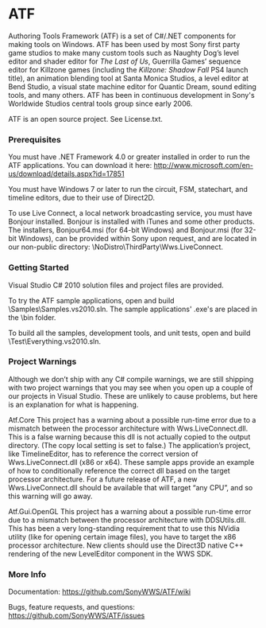ATF
===
Authoring Tools Framework (ATF) is a set of C#/.NET components for making tools on Windows. ATF has been used by most Sony first party game studios to make many custom tools such as Naughty Dog’s level editor and shader editor for _The Last of Us_, Guerrilla Games’ sequence editor for Killzone games (including the _Killzone: Shadow Fall_ PS4 launch title), an animation blending tool at Santa Monica Studios, a level editor at Bend Studio, a visual state machine editor for Quantic Dream, sound editing tools, and many others. ATF has been in continuous development in Sony's Worldwide Studios central tools group since early 2006.

ATF is an open source project. See License.txt.


### Prerequisites ###
You must have .NET Framework 4.0 or greater installed in order to run the ATF applications. You can download it here:
http://www.microsoft.com/en-us/download/details.aspx?id=17851 

You must have Windows 7 or later to run the circuit, FSM, statechart, and timeline editors, due to their use of Direct2D.

To use Live Connect, a local network broadcasting service, you must have Bonjour installed. Bonjour is installed with iTunes and some other products. The installers, Bonjour64.msi (for 64-bit Windows) and Bonjour.msi (for 32-bit Windows), can be provided within Sony upon request, and are located in our non-public directory: \NoDistro\ThirdParty\Wws.LiveConnect.


### Getting Started ###
Visual Studio C# 2010 solution files and project files are provided.

To try the ATF sample applications, open and build \Samples\Samples.vs2010.sln. The sample applications' .exe's are placed in the \bin folder.

To build all the samples, development tools, and unit tests, open and build \Test\Everything.vs2010.sln.


### Project Warnings ###
Although we don’t ship with any C# compile warnings, we are still shipping with two project warnings that you may see when you open up a couple of our projects in Visual Studio. These are unlikely to cause problems, but here is an explanation for what is happening.

Atf.Core
This project has a warning about a possible run-time error due to a mismatch between the processor architecture with Wws.LiveConnect.dll. This is a false warning because this dll is not actually copied to the output directory. (The copy local setting is set to false.) The application’s project, like TimelineEditor, has to reference the correct version of Wws.LiveConnect.dll (x86 or x64). These sample apps provide an example of how to conditionally reference the correct dll based on the target processor architecture. For a future release of ATF, a new Wws.LiveConnect.dll should be available that will target “any CPU”, and so this warning will go away.

Atf.Gui.OpenGL
This project has a warning about a possible run-time error due to a mismatch between the processor architecture with DDSUtils.dll. This has been a very long-standing requirement that to use this NVidia utility (like for opening certain image files), you have to target the x86 processor architecture. New clients should use the Direct3D native C++ rendering of the new LevelEditor component in the WWS SDK.


### More Info ###
Documentation:
https://github.com/SonyWWS/ATF/wiki

Bugs, feature requests, and questions:
https://github.com/SonyWWS/ATF/issues
